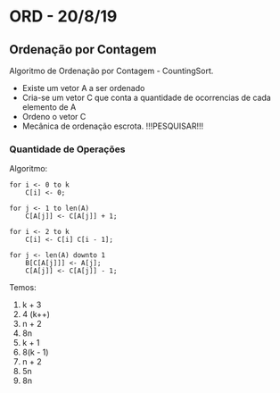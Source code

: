 # ORD - 20/8/19

## Ordenação por Contagem

Algoritmo de Ordenação por Contagem - CountingSort.

- Existe um vetor A a ser ordenado
- Cria-se um vetor C que conta a quantidade de ocorrencias de cada elemento de A
- Ordeno o vetor C
- Mecânica de ordenação escrota. !!!PESQUISAR!!!

### Quantidade de Operações

Algoritmo:

```
for i <- 0 to k
	C[i] <- 0;

for j <- 1 to len(A)
	C[A[j]] <- C[A[j]] + 1;

for i <- 2 to k
	C[i] <- C[i] C[i - 1];

for j <- len(A) downto 1
	B[C[A[j]]] <- A[j];
	C[A[j]] <- C[A[j]] - 1;
```

Temos:

1. k + 3
2. 4 (k++)
3. n + 2
4. 8n
6. k + 1
7. 8(k - 1)
9. n + 2
10. 5n
11. 8n
